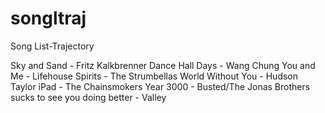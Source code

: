 # songltraj

Song List-Trajectory

Sky and Sand - Fritz Kalkbrenner
Dance Hall Days - Wang Chung
You and Me - Lifehouse
Spirits - The Strumbellas
World Without You - Hudson Taylor
iPad - The Chainsmokers
Year 3000 - Busted/The Jonas Brothers
sucks to see you doing better - Valley

